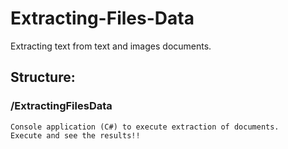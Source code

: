 # Extracting-Files-Data
Extracting text from text and images documents.

## Structure:

### /ExtractingFilesData
    Console application (C#) to execute extraction of documents.
    Execute and see the results!!
